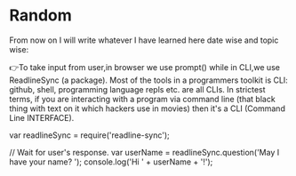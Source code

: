 # Random

From now on I will write whatever I have learned here date wise and topic wise:

👉To take input from user,in browser we use prompt() while in CLI,we use ReadlineSync (a package).
Most of the tools in a programmers toolkit is CLI: github, shell, programming language repls etc. are all CLIs. In strictest terms, if you are interacting with a program via command line (that black thing with text on it which hackers use in movies) then it's a CLI (Command Line INTERFACE).

var readlineSync = require('readline-sync');
 
// Wait for user's response.
var userName = readlineSync.question('May I have your name? ');
console.log('Hi ' + userName + '!');
